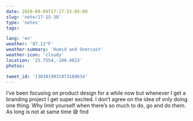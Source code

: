 ```yaml
---
date: 2020-09-09T17:17:53-05:00
slug: 'note/17-15-38'
type: 'notes'
tags:

lang: 'en'
weather: '87.11°F'
weather-summary: 'Humid and Overcast'
weather-icon: 'cloudy'
location: '25.7554,-100.4023'
photos:

tweet_id: '1303819931973189634'
---
```

I’ve been focusing on product design for a while now but whenever I get a branding project I get super excited. I don’t agree on the idea of only doing one thing. Why limit yourself when there’s so much to do, go and do them. 
As long is not at same time 😅 !lnd